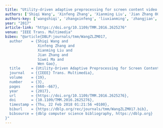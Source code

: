 ```yaml
---
title: "Utility-driven adaptive preprocessing for screen content video compression"
authors: ['Shiqi Wang', 'Xinfeng Zhang', 'Xianming Liu', 'Jian Zhang 0018', 'Siwei Ma', 'Wen Gao 0001']
authors-key: ['wangshiqi', 'zhangxinfeng', 'liuxianming', 'zhangjian', 'masiwei', 'gaowen']
year: "2017"
article-link: "https://doi.org/10.1109/TMM.2016.2625276"
venue: "IEEE Trans. Multimedia"
bibex: "@article{DBLP:journals/tmm/WangZLZM017,
  author    = {Shiqi Wang and
               Xinfeng Zhang and
               Xianming Liu and
               Jian Zhang and
               Siwei Ma and
               Wen Gao},
  title     = {Utility-Driven Adaptive Preprocessing for Screen Content Video Compression},
  journal   = {{IEEE} Trans. Multimedia},
  volume    = {19},
  number    = {3},
  pages     = {660--667},
  year      = {2017},
  url       = {https://doi.org/10.1109/TMM.2016.2625276},
  doi       = {10.1109/TMM.2016.2625276},
  timestamp = {Thu, 22 Feb 2018 01:21:56 +0100},
  biburl    = {https://dblp.org/rec/journals/tmm/WangZLZM017.bib},
  bibsource = {dblp computer science bibliography, https://dblp.org}
}"
---
```

